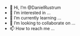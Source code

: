 - 👋 Hi, I’m @DanielRustrum
- 👀 I’m interested in ...
- 🌱 I’m currently learning ...
- 💞️ I’m looking to collaborate on ...
- 📫 How to reach me ...

<!---
DanielRustrum/DanielRustrum is a ✨ special ✨ repository because its `README.md` (this file) appears on your GitHub profile.
You can click the Preview link to take a look at your changes.
--->
